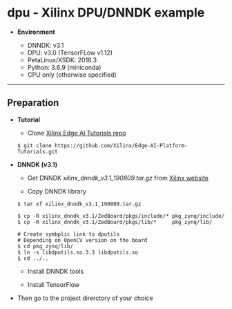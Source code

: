 # dpu - Xilinx DPU/DNNDK example

- __Environment__

  - DNNDK: v3.1
  - DPU: v3.0 (TensorFLow v1.12)
  - PetaLinux/XSDK: 2018.3
  - Python: 3.6.9 (miniconda)
  - CPU only (otherwise specified)

***

## Preparation

- __Tutorial__

  - Clone [Xilinx Edge AI Tutorials repo](https://github.com/Xilinx/Edge-AI-Platform-Tutorials)

  ```shell-session
  $ git clone https://github.com/Xilinx/Edge-AI-Platform-Tutorials.git
  ```

- __DNNDK (v3.1)__

  - Get DNNDK  _xilinx_dnndk_v3.1_190809.tar.gz_ from [Xilinx website](https://www.xilinx.com/products/design-tools/ai-inference/ai-developer-hub.html#edge)

  - Copy DNNDK library

  ```shell-session
  $ tar xf xilinx_dnndk_v3.1_190809.tar.gz

  $ cp -R xilinx_dnndk_v3.1/ZedBoard/pkgs/include/* pkg_zynq/include/
  $ cp -R xilinx_dnndk_v3.1/ZedBoard/pkgs/lib/*     pkg_zynq/lib/

  # Create symbplic link to dputils
  # Depending on OpenCV version on the board
  $ cd pkg_zynq/lib/
  $ ln -s libdputils.so.3.3 libdputils.so
  $ cd ../..
  ```

  - Install DNNDK tools

  - Install TensorFlow

- Then go to the project direrctory of your choice
